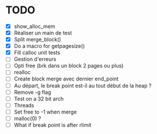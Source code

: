 # TODO

- [x] show\_alloc\_mem
- [x] Réaliser un main de test
- [x] Split merge\_block()
- [x] Do a macro for getpagesize()
- [x] Fill calloc unit tests
- [ ] Gestion d'erreurs
- [ ] Opti free (brk dans un block 2 pages ou plus)
- [ ] realloc
- [ ] Create block merge avec dernier end\_point
- [ ] Au départ, le break point est-il au tout début de la heap ?
- [ ] Remove -g flag
- [ ] Test on a 32 bit arch
- [ ] Threads
- [ ] Set free to -1 when merge
- [ ] malloc(0) ?
- [ ] What if break point is after rlimit

